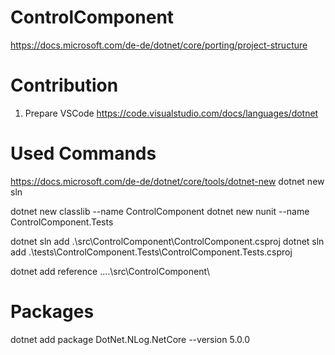 # ControlComponent
https://docs.microsoft.com/de-de/dotnet/core/porting/project-structure

# Contribution
1. Prepare VSCode https://code.visualstudio.com/docs/languages/dotnet

# Used Commands
https://docs.microsoft.com/de-de/dotnet/core/tools/dotnet-new
dotnet new sln

dotnet new classlib --name ControlComponent
dotnet new nunit --name ControlComponent.Tests

dotnet sln add .\src\ControlComponent\ControlComponent.csproj
dotnet sln add .\tests\ControlComponent.Tests\ControlComponent.Tests.csproj

dotnet add reference ..\..\src\ControlComponent\

# Packages
dotnet add package DotNet.NLog.NetCore --version 5.0.0